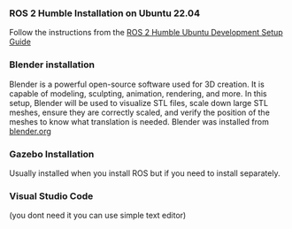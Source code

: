 ### ROS 2 Humble Installation on Ubuntu 22.04
Follow the instructions from the [ROS 2 Humble Ubuntu Development Setup Guide](https://docs.ros.org/en/humble/Installation/Alternatives/Ubuntu-Development-Setup.html)
### Blender installation
Blender is a powerful open-source software used for 3D creation. It is capable of modeling, sculpting, animation, rendering, and more. In this setup, Blender will be used to visualize STL files, scale down large STL meshes, ensure they are correctly scaled, and verify the position of the meshes to know what translation is needed. 
Blender was installed from [blender.org](https://www.blender.org/download/)
### Gazebo Installation 
Usually installed when you install ROS but if you need to install separately. 
### Visual Studio Code 
(you dont need it you can use simple text editor)


